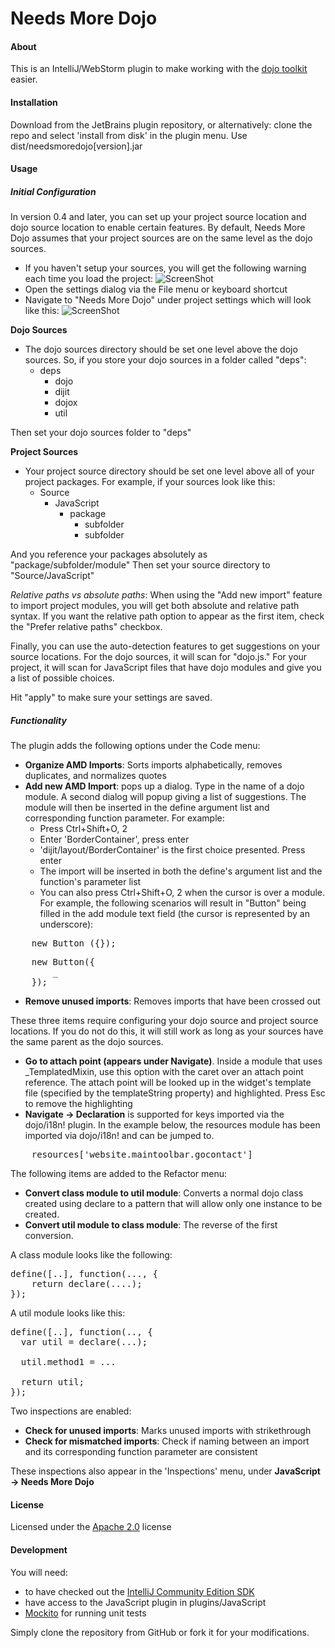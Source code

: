 Needs More Dojo
=============

#### About

This is an IntelliJ/WebStorm plugin to make working with the [dojo toolkit](http://dojotoolkit.org//) easier. 

#### Installation

Download from the JetBrains plugin repository, or alternatively: clone the repo and select 'install from disk' in the plugin menu. Use dist/needsmoredojo[version].jar

#### Usage

##### Initial Configuration

In version 0.4 and later, you can set up your project source location and dojo source location to enable certain features. By default, Needs More Dojo assumes that
your project sources are on the same level as the dojo sources.

- If you haven't setup your sources, you will get the following warning each time you load the project:
![ScreenShot](https://raw.github.com/cefolger/needsmoredojo/dev/screenshots/docs/projectwarning.png)
- Open the settings dialog via the File menu or keyboard shortcut
- Navigate to "Needs More Dojo" under project settings which will look like this:
![ScreenShot](https://raw.github.com/cefolger/needsmoredojo/dev/screenshots/docs/needsmoredojosettings.png)

**Dojo Sources**
- The dojo sources directory should be set one level above the dojo sources. So, if you store your dojo sources in a folder called "deps":
    - deps
        - dojo
        - dijit
        - dojox
        - util

Then set your dojo sources folder to "deps"

**Project Sources**
- Your project source directory should be set one level above all of your project packages. For example, if your sources look like this:
   - Source
        - JavaScript
           - package
             - subfolder
             - subfolder

And you reference your packages absolutely as "package/subfolder/module" Then set your source directory to "Source/JavaScript"

*Relative paths vs absolute paths*: When using the "Add new import" feature to import project modules, you will get both
absolute and relative path syntax. If you want the relative path option to appear as the first item, check the "Prefer relative paths"
checkbox.

Finally, you can use the auto-detection features to get suggestions on your source locations. For the dojo sources, it will scan
for "dojo.js." For your project, it will scan for JavaScript files that have dojo modules and give you a list of possible choices.

Hit "apply" to make sure your settings are saved.

##### Functionality

The plugin adds the following options under the Code menu:
- **Organize AMD Imports**: Sorts imports alphabetically, removes duplicates, and normalizes quotes
- **Add new AMD Import**: pops up a dialog. Type in the name of a dojo module. A second dialog will popup giving a list of suggestions.
The module will then be inserted in the define argument list and corresponding function parameter. For example:
    - Press Ctrl+Shift+O, 2
    - Enter 'BorderContainer', press enter
    - 'dijit/layout/BorderContainer' is the first choice presented. Press enter
    - The import will be inserted in both the define's argument list and the function's parameter list
    - You can also press Ctrl+Shift+O, 2 when the cursor is over a module. For example, the following scenarios will result in "Button"
being filled in the add module text field (the cursor is represented by an underscore):
<pre>
    new Button_({});
</pre>
<pre>
    new Button({
        _
    });
</pre>

- **Remove unused imports**: Removes imports that have been crossed out

These three items require configuring your dojo source and project source locations. If you do not do this, it will still work as long as your
sources have the same parent as the dojo sources.
- **Go to attach point (appears under Navigate)**. Inside a module that uses _TemplatedMixin, use this option with the caret over an attach point reference.
The attach point will be looked up in the widget's template file (specified by the templateString property) and highlighted. Press Esc to remove the highlighting
- **Navigate -> Declaration** is supported for keys imported via the dojo/i18n! plugin. In the example below, the resources module has been imported via dojo/i18n!
and can be jumped to.

<pre>
    resources['website.maintoolbar.gocontact']
</pre>

The following items are added to the Refactor menu:
- **Convert class module to util module**: Converts a normal dojo class created using declare to a pattern that will
allow only one instance to be created.
- **Convert util module to class module**: The reverse of the first conversion.

A class module looks like the following: 

<pre>
define([..], function(..., {
    return declare(....); 
}); 
</pre>

A util module looks like this: 

<pre>
define([..], function(.., {
  var util = declare(...); 
  
  util.method1 = ...
  
  return util; 
}); 
</pre>

Two inspections are enabled: 
- **Check for unused imports**: Marks unused imports with strikethrough
- **Check for mismatched imports**: Check if naming between an import and its corresponding function parameter are consistent

These inspections also appear in the 'Inspections' menu, under **JavaScript -> Needs More Dojo**

#### License

Licensed under the [Apache 2.0](http://www.apache.org/licenses/LICENSE-2.0.txt) license

#### Development

You will need:
- to have checked out the [IntelliJ Community Edition SDK](http://www.jetbrains.org/pages/viewpage.action?pageId=983225)
- have access to the JavaScript plugin in plugins/JavaScript
- [Mockito](https://code.google.com/p/mockito/) for running unit tests

Simply clone the repository from GitHub or fork it for your modifications.